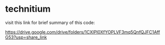 # technitium

visit this link for brief summary of this code:

https://drive.google.com/drive/folders/1CXlPI0XfYOPLVF3mq5QnfQJFC1AffG53?usp=share_link
